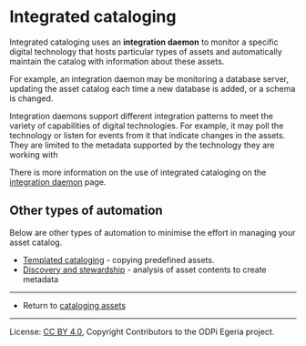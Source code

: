 <!-- SPDX-License-Identifier: CC-BY-4.0 -->
<!-- Copyright Contributors to the ODPi Egeria project 2020. -->

# Integrated cataloging

Integrated cataloging uses an **integration daemon**
to monitor a specific digital technology that hosts particular types of assets and automatically
maintain the catalog with information about these assets.

For example, an integration daemon may be monitoring a database server, updating the asset catalog each time a
new database is added, or a schema is changed.

Integration daemons support different integration patterns to meet the variety of capabilities
of digital technologies.  For example, it may poll the technology or listen for events from it
that indicate changes in the assets.
They are limited to the metadata supported by the technology they are working with

There is more information on the use of integrated cataloging on the
[integration daemon](../../../open-metadata-implementation/admin-services/docs/concepts/integration-daemon.md)
page.


## Other types of automation

Below are other types of automation to minimise the effort in managing your asset catalog.

* [Templated cataloging](templated-cataloging.md) - copying predefined assets.
* [Discovery and stewardship](discovery-and-stewardship.md) - analysis of asset contents to create metadata

----
* Return to [cataloging assets](.)


----
License: [CC BY 4.0](https://creativecommons.org/licenses/by/4.0/),
Copyright Contributors to the ODPi Egeria project.